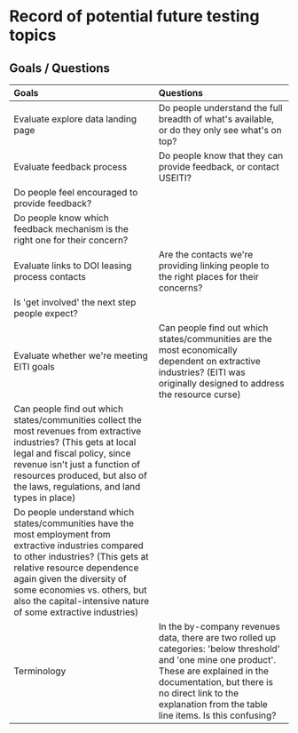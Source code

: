 # Record of potential future testing topics

## Goals / Questions
Goals | Questions
:----- | :---------
Evaluate explore data landing page | Do people understand the full breadth of what's available, or do they only see what's on top?
Evaluate feedback process | Do people know that they can provide feedback, or contact USEITI?
 | Do people feel encouraged to provide feedback?
 | Do people know which feedback mechanism is the right one for their concern?
Evaluate links to DOI leasing process contacts | Are the contacts we're providing linking people to the right places for their concerns?
 | Is 'get involved' the next step people expect?
 Evaluate whether we're meeting EITI goals | Can people find out which states/communities are the most economically dependent on extractive industries? (EITI was originally designed to address the resource curse)
 | Can people find out which states/communities collect the most revenues from extractive industries? (This gets at local legal and fiscal policy, since revenue isn't just a function of resources produced, but also of the laws, regulations, and land types in place)
 | Do people understand which states/communities have the most employment from extractive industries compared to other industries? (This gets at relative resource dependence again given the diversity of some economies vs. others, but also the capital-intensive nature of some extractive industries)
 Terminology | In the by-company revenues data, there are two rolled up categories: 'below threshold' and 'one mine one product'. These are explained in the documentation, but there is no direct link to the explanation from the table line items. Is this confusing?
